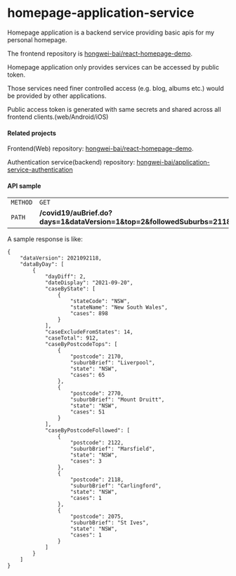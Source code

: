 # homepage-application-service

Homepage application is a backend service providing basic apis for my personal homepage.

The frontend repository is [hongwei-bai/react-homepage-demo](https://github.com/hongwei-bai/react-homepage-demo).

Homepage application only provides services can be accessed by public token.

Those services need finer controlled access (e.g. blog, albums etc.) would be provided by other applications.

Public access token is generated with same secrets and shared across all frontend clients.(web/Android/iOS)

#### Related projects

Frontend(Web) repository:
[hongwei-bai/react-homepage-demo](https://github.com/hongwei-bai/react-homepage-demo).

Authentication service(backend) repository:
[hongwei-bai/application-service-authentication](https://github.com/hongwei-bai/application-service-authentication)

#### API sample

|||
| ------------- |-------------|
| `METHOD` |`GET`                   |
| `PATH` | **/covid19/auBrief.do?days=1&dataVersion=1&top=2&followedSuburbs=2118,2075,2122** |

A sample response is like:

```
{
    "dataVersion": 2021092118,
    "dataByDay": [
        {
            "dayDiff": 2,
            "dateDisplay": "2021-09-20",
            "caseByState": [
                {
                    "stateCode": "NSW",
                    "stateName": "New South Wales",
                    "cases": 898
                }
            ],
            "caseExcludeFromStates": 14,
            "caseTotal": 912,
            "caseByPostcodeTops": [
                {
                    "postcode": 2170,
                    "suburbBrief": "Liverpool",
                    "state": "NSW",
                    "cases": 65
                },
                {
                    "postcode": 2770,
                    "suburbBrief": "Mount Druitt",
                    "state": "NSW",
                    "cases": 51
                }
            ],
            "caseByPostcodeFollowed": [
                {
                    "postcode": 2122,
                    "suburbBrief": "Marsfield",
                    "state": "NSW",
                    "cases": 3
                },
                {
                    "postcode": 2118,
                    "suburbBrief": "Carlingford",
                    "state": "NSW",
                    "cases": 1
                },
                {
                    "postcode": 2075,
                    "suburbBrief": "St Ives",
                    "state": "NSW",
                    "cases": 1
                }
            ]
        }
    ]
}
```